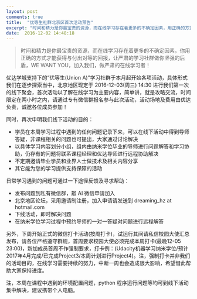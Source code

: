 ```yaml
---
layout: post
comments: true
title:  "优等生社群北京区首次活动预告"
excerpt: "时间和精力是你最宝贵的资源，而在线学习存在着更多的不确定因素，用正确的方式才能获得与付出对等的回报，让严肃的学习社群做你坚强的后盾，WE WANT YOU，加入我们，做严肃的在线学习者！"
date:  2016-12-02 14:48:18
---
```

> 时间和精力是你最宝贵的资源，而在线学习存在着更多的不确定因素，你用正确的方式才能获得与付出对等的回报，让严肃的学习社群做你坚强的后盾，WE WANT YOU，加入我们，做严肃的在线学习者！

优达学城支持下的“优等生(Union A)”学习社群于本月起开始各项活动，具体形式我们在逐步探索当中，北京地区现定于 2016-12-03(周三) 14:30 进行我们第一次的线下聚会，首次活动以了解在线学习为主要内容，简单讲，就是攻略交流，时间限定在两小时之内，请通过专有微信群报名参与此次活动，活动场地及费用由优达负责，诚邀各位成员参加！

同时，再次申明我们线下活动的目的：
+ 学员在本周学习过程中遇到的任何问题记录下来，可以在线下活动中得到导师答疑，非课程相关的问题也可提出，大家通过讨论解决
+ 以具体学习内容划分小组，组内由纳米学位毕业的导师进行问题解答和学习协助，仍存有的问题将联系课程经理和优达导师进行远程协助解决
+ 不定期邀请毕业学员和业界人士做技术及相关内容分享
+ 其它能为您的学习提供支持保障的活动

日常学习遇到的问题可通过一下途径反馈及寻求帮助：
+ 发布问题到私有微信群，敲 AI 微信申请加入
+ 北京地区论坛，采用邀请制注册，加入申请请发送到 dreaming_hz at hotmail.com
+ 下线活动，即时解决问题
+ 在纳米学位学习过程中预约导师的一对一答疑对问题进行远程解答

另外，下周开始正式的微信打卡活动(按周打卡)，试运行其间请私信校园大使汇总发布，请各位严格遵守群规，首周要求校园大使必须完成本周打卡(最晚12-05 23:00)，新加成员首周不作强制要求，打卡例：(Udacity机器学习纳米学位/预计2017年4月完成/已完成Project3/本周计划进行Project4)。注，强制打卡并非我们的活动目的，在线学习需要持续的努力，中断一周也会造成很大影响，希望借此帮助大家保持进度。

注，本周在课程中遇到的环境配置问题，python 程序运行问题等均可到线下活动集中解决，建议携带个人电脑。